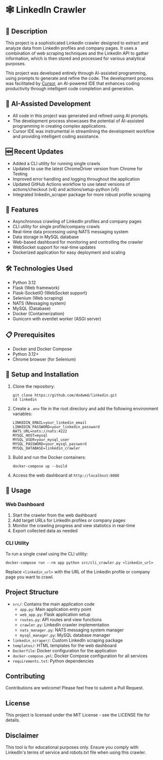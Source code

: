 # 🕸️ LinkedIn Crawler

## 📝 Description
This project is a sophisticated LinkedIn crawler designed to extract and analyze data from LinkedIn profiles and company pages. It uses a combination of web scraping techniques and the LinkedIn API to gather information, which is then stored and processed for various analytical purposes.

This project was developed entirely through AI-assisted programming, using prompts to generate and refine the code. The development process was facilitated by [Cursor](https://cursor.sh/), an AI-powered IDE that enhances coding productivity through intelligent code completion and generation.

## 🤖 AI-Assisted Development
- All code in this project was generated and refined using AI prompts.
- The development process showcases the potential of AI-assisted programming in creating complex applications.
- Cursor IDE was instrumental in streamlining the development workflow and providing intelligent coding assistance.

## 🆕 Recent Updates
- Added a CLI utility for running single crawls
- Updated to use the latest ChromeDriver version from Chrome for Testing
- Improved error handling and logging throughout the application
- Updated GitHub Actions workflow to use latest versions of actions/checkout (v4) and actions/setup-python (v5)
- Integrated linkedin_scraper package for more robust profile scraping

## 🌟 Features
- Asynchronous crawling of LinkedIn profiles and company pages
- CLI utility for single profile/company crawls
- Real-time data processing using NATS messaging system
- Data storage in MySQL database
- Web-based dashboard for monitoring and controlling the crawler
- WebSocket support for real-time updates
- Dockerized application for easy deployment and scaling

## 🛠️ Technologies Used
- Python 3.12
- Flask (Web framework)
- Flask-SocketIO (WebSocket support)
- Selenium (Web scraping)
- NATS (Messaging system)
- MySQL (Database)
- Docker (Containerization)
- Gunicorn with eventlet worker (ASGI server)

## 📋 Prerequisites
- Docker and Docker Compose
- Python 3.12+
- Chrome browser (for Selenium)

## 🚀 Setup and Installation
1. Clone the repository:
   ```
   git clone https://github.com/dodwmd/linkedin.git
   cd linkedin
   ```

2. Create a `.env` file in the root directory and add the following environment variables:
   ```
   LINKEDIN_EMAIL=your_linkedin_email
   LINKEDIN_PASSWORD=your_linkedin_password
   NATS_URL=nats://nats:4222
   MYSQL_HOST=mysql
   MYSQL_USER=your_mysql_user
   MYSQL_PASSWORD=your_mysql_password
   MYSQL_DATABASE=linkedin_crawler
   ```

3. Build and run the Docker containers:
   ```
   docker-compose up --build
   ```

4. Access the web dashboard at `http://localhost:8080`

## 📘 Usage
### Web Dashboard
1. Start the crawler from the web dashboard
2. Add target URLs for LinkedIn profiles or company pages
3. Monitor the crawling progress and view statistics in real-time
4. Export collected data as needed

### CLI Utility
To run a single crawl using the CLI utility:

```
docker-compose run --rm app python src/cli_crawler.py <linkedin_url>
```

Replace `<linkedin_url>` with the URL of the LinkedIn profile or company page you want to crawl.

## Project Structure
- `src/`: Contains the main application code
  - `app.py`: Main application entry point
  - `web_app.py`: Flask application setup
  - `routes.py`: API routes and view functions
  - `crawler.py`: LinkedIn crawler implementation
  - `nats_manager.py`: NATS messaging system manager
  - `mysql_manager.py`: MySQL database manager
- `linkedin_scraper/`: Custom LinkedIn scraping package
- `templates/`: HTML templates for the web dashboard
- `Dockerfile`: Docker configuration for the application
- `docker-compose.yml`: Docker Compose configuration for all services
- `requirements.txt`: Python dependencies

## Contributing
Contributions are welcome! Please feel free to submit a Pull Request.

## License
This project is licensed under the MIT License - see the LICENSE file for details.

## Disclaimer
This tool is for educational purposes only. Ensure you comply with LinkedIn's terms of service and robots.txt file when using this crawler.
